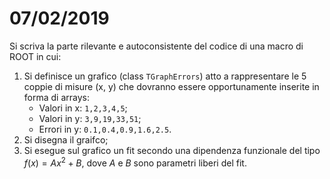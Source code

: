 # 07/02/2019

Si scriva la parte rilevante e autoconsistente del codice di una macro di ROOT in cui:

1. Si definisce un grafico (class `TGraphErrors`) atto a rappresentare le 5 coppie di misure (x, y) che dovranno essere opportunamente inserite in forma di arrays:
    - Valori in x: `1,2,3,4,5`;
    - Valori in y: `3,9,19,33,51`;
    - Errori in y: `0.1,0.4,0.9,1.6,2.5`.
2. Si disegna il graifco;
3. Si esegue sul grafico un fit secondo una dipendenza funzionale del tipo $f(x) = Ax^2 + B$, dove $A$ e $B$ sono parametri liberi del fit.
